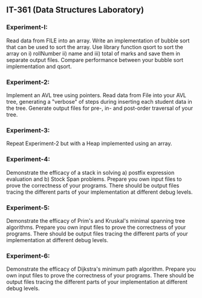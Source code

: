 ## IT-361 (Data Structures Laboratory)
### Experiment-I: 
Read data from FILE into an array. Write an implementation of
bubble sort that can be used to sort the array. Use library function qsort to sort
the array on i) rollNumber ii) name and iii) total of marks and save them in separate
output files. Compare performance between your bubble sort implementation and
qsort.
### Experiment-2:
Implement an AVL tree using pointers. Read data from File into
your AVL tree, generating a "verbose" of steps during inserting each student data
in the tree. Generate output files for pre-, in- and post-order traversal of your
tree.
### Experiment-3:
Repeat Experiment-2 but with a Heap implemented using an array.
### Experiment-4:
Demonstrate the efficacy of a stack in solving a) postfix expression
evaluation and b) Stock Span problems. Prepare you own input files to prove the
correctness of your programs. There should be output files tracing the different
parts of your implementation at different debug levels.
### Experiment-5:
Demonstrate the efficacy of Prim's and Kruskal's minimal spanning
tree algorithms. Prepare you own input files to prove the correctness of your
programs. There should be output files tracing the different parts of your
implementation at different debug levels.
### Experiment-6:
Demonstrate the efficacy of Dijkstra's minimum path algorithm.
Prepare you own input files to prove the correctness of your programs. There
should be output files tracing the different parts of your implementation at
different debug levels.